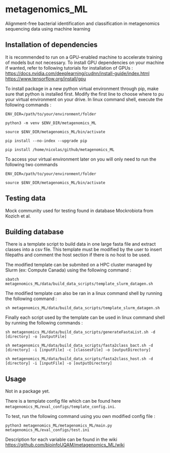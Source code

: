 # metagenomics_ML
Alignment-free bacterial identification and classification in metagenomics sequencing data using machine learning

## Installation of dependencies
It is recommended to run on a GPU-enabled machine to accelerate training of models but not necessary.
To install GPU dependencies on your machine if wanted, refer to following tutorials for installation of GPUs :
https://docs.nvidia.com/deeplearning/cudnn/install-guide/index.html
https://www.tensorflow.org/install/gpu

To install package in a new python virtual environment through pip, make sure that python is installed first.
Modify the first line to choose where to pu your virtual environment on your drive.
In linux command shell, execute the following commands :

```
ENV_DIR=/path/to/your/environment/folder

python3 -m venv $ENV_DIR/metagenomics_ML

source $ENV_DIR/metagenomics_ML/bin/activate

pip install --no-index --upgrade pip

pip install /home/nicolas/github/metagenomics_ML
```

To access your virtual environment later on you will only need to run the following two commands

```
ENV_DIR=/path/to/your/environment/folder

source $ENV_DIR/metagenomics_ML/bin/activate
```

## Testing data
Mock community used for testing found in database Mockrobiota from Kozich et al.

## Building database
There is a template script to build data in one large fasta file and extract classes into a csv file.
This template must be modified by the user to insert filepaths and comment the host section if there is no host to be used.

The modified template can be submited on a HPC cluster managed by Slurm (ex: Compute Canada) using the following command :
```
sbatch metagenomics_ML/data/build_data_scripts/template_slurm_datagen.sh
```

The modified template can also be ran in a linux command shell by running the following command :
```
sh metagenomics_ML/data/build_data_scripts/template_slurm_datagen.sh
```

Finally each script used by the template can be used in linux command shell by running the following commands :
```
sh metagenomics_ML/data/build_data_scripts/generateFastaList.sh -d [directory] -o [outputFile]

sh metagenomics_ML/data/build_data_scripts/fasta2class_bact.sh -d [directory] -i [inputFile] -c [classesFile] -o [outputDirectory]

sh metagenomics_ML/data/build_data_scripts/fasta2class_host.sh -d [directory] -i [inputFile] -o [outputDirectory]
```

## Usage
Not in a package yet.

There is a template config file which can be found here `metagenomics_ML/eval_configs/template_config.ini`.

To test, run the following command using you own modified config file :

```
python3 metagenomics_ML/metagenomics_ML/main.py metagenomics_ML/eval_configs/test.ini
```

Description for each variable can be found in the wiki https://github.com/bioinfoUQAM/metagenomics_ML/wiki
